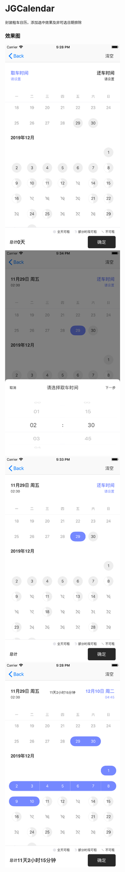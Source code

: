 # JGCalendar
    封装租车日历，添加选中效果及非可选日期排除

### 效果图

<img src="./Images/1.png" width="375">  <img src="./Images/2.png" width="375"> 
<img src="./Images/3.png" width="375">  <img src="./Images/4.png" width="375"> 

